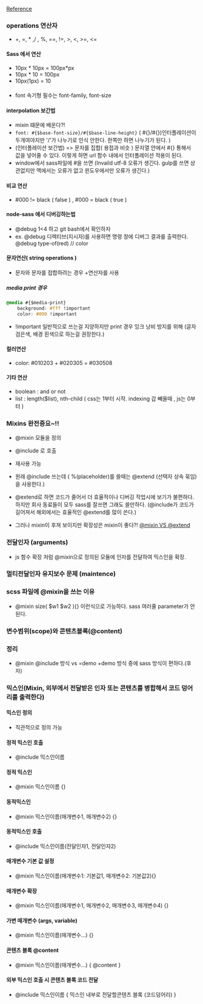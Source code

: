 
[Reference](http://sass-lang.com/documentation/Sass/Script/Functions.html#lists)

### operations 연산자
- +, =, * ,/ , %, ==, !=, >, <, >=, <=

#### Sass 에서 연산
- 10px * 10px = 100px*px
- 10px * 10 = 100px
- 10px(1px) = 10

#### 
- font 속기형 필수는 font-family, font-size

#### interpolation 보간법
- mixin 떄문에 배운다?!
 - `font: #{$base-font-size}/#{$base-line-height}` 
 ( #{}/#{})인터폴레이션이 두개여야지만 '/'가 나누기로 인식 안한다. 한쪽만 하면 나누기가 된다. )
 - (인터폴레이션 보간법) => 문자를 집합( 용접과 비슷 )
문자열 안에서 #{} 통해서 값을 넣어줄 수 있다.
이렇게 하면 url 함수 내에서 인터폴레이션 적용이 된다. 
- window에서 sass파일에 #을 쓰면
(Invaild utf-8 오류가 생긴다. gulp를 쓰면 상관없지만 
맥에서는 오류가 없고 윈도우에서만 오류가 생긴다.)

#### 비교 연산
- #000 != black  ( false ) , #000 = black ( true )

#### node-sass 에서 디버깅하는법
- @debug 1<4 하고 git bash에서 확인하자
- ex. 
@debug 디렉티브(지시자)를 사용하면 명령 창에 디버그 결과를 출력한다. 
@debug type-of(red) // color 

#### 문자연산( string operations )
- 문자와 문자를 접합하려는 경우 +연산자를 사용

##### media print 경우
```css
@media #{$media-print}
	background: #fff !important
	color: #000 !important
```

- !important 일반적으로 쓰는걸 지양하지만 print 경우 잉크 낭비 방지를 위해 
(글자 검은색, 배경 흰색으로 하는걸 권장한다.)

#### 컬러연산
- color: #010203 + #020305 = #030508 

#### 기타 연산
- boolean : and or not 
- list : length($list), nth-child
( css는 1부터 시작. indexing 갑 빼올때 , js는 0부터 )


### Mixins 완전중요~!!
- @mixin 모듈을 정의
- @include 로 호출
- 재사용 가능
- 원래 @include 쓰는데
( %(placeholder)를 쓸때는 @extend (선택자 상속 묶임)을 사용한다.)

- @extend로 하면 코드가 줄어서 더 효율적이나 디버깅 작업시에 보기가 불편하다.
하지만 회사 동료들이 모두 sass를 잘쓰면 그래도 쓸만하다.
(@include가 코드가 길어져서 해외에서는 효율적인 @extend를 많이 쓴다.)

- 그러나 mixin이 후져 보이지만 확장성은 mixin이 좋다?!
[@mixin VS @extend](http://csswizardry.com/2014/11/when-to-use-extend-when-to-use-a-mixin/)

### 전달인자 (arguments)
- js 함수 확장 처럼 @mixin으로 정의된 모듈에 인자를 전달하여 믹스인을 확장.

### 멀티전달인자 유지보수 문제 (maintence)

### scss 파일에 @mixin을 쓰는 이유
- @mixin size(
	$w1
	$w2
){} 이런식으로 가능하다. 
sass 여러줄 parameter가 안된다.

### 변수범위(scope)와 콘텐츠블록(@content)

### 정리
- @mixin @include 방식 vs =demo +demo 방식 중에 sass 방식이 편하다.(후자)

### 믹스인(Mixin, 외부에서 전달받은 인자 또는 콘텐츠를 병합해서 코드 덩어리를 출력한다)

#### 믹스인 정의
- 직관적으로 정의 가능 

#### 정적 믹스인 호출
- @include 믹스인이름

#### 정적 믹스인
- @mixin 믹스인이름 {}

#### 동적믹스인
- @mixin 믹스인이름(매개변수1, 매개변수2) {}

#### 동적믹스인 호출
- @include 믹스인이름(전달인자1, 전달인자2)

#### 매개변수 기본 값 설정
- @mixin 믹스인이름(매개변수1: 기본값1, 매개변수2: 기본값2){}

#### 매개변수 확장
- @mixin 믹스인이름(매개변수1, 매개변수2, 매개변수3, 매개변수4) {}

#### 가변 매개변수 (args, variable)
- @mixin 믹스인이름(매개변수...) {}

#### 콘텐츠 블록 @content
- @mixin 믹스인이름(매개변수...) {
	@content
}

#### 외부 믹스인 호출 시 콘텐츠 블록 코드 전달
- @include 믹스인이름 {
	믹스인 내부로 전달할콘텐츠 블록 (코드덩어리)
}

